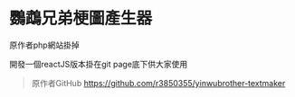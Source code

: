 # 鸚鵡兄弟梗圖產生器
原作者php網站掛掉

開發一個reactJS版本掛在git page底下供大家使用
> 原作者GitHub https://github.com/r3850355/yinwubrother-textmaker